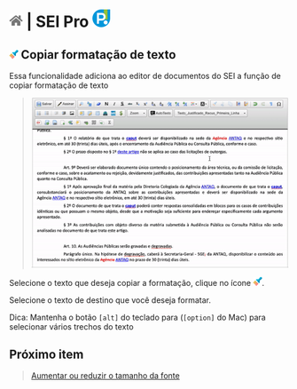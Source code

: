 # [![Home](../img/home.png)](../) |  SEI Pro ![Icone](../img/icon-32.png)

## ![Copiar formatação de texto](../img/icon-copiarformatacao.png) Copiar formatação de texto

Essa funcionalidade adiciona ao editor de documentos do SEI a função de copiar formatação de texto

> ![Copiar formatação de texto](../img/tela-copiarformatacao.gif) 

Selecione o texto que deseja copiar a formatação, clique no ícone ![Copiar formatação de texto](../img/icon-copiarformatacao.png). 

Selecione o texto de destino que você deseja formatar.

Dica: Mantenha o botão `[alt]` do teclado para (`[option]` do Mac) para selecionar vários trechos do texto 

## Próximo item

> [Aumentar ou reduzir o tamanho da fonte](../pages/AUMENTARFONTE.md)
